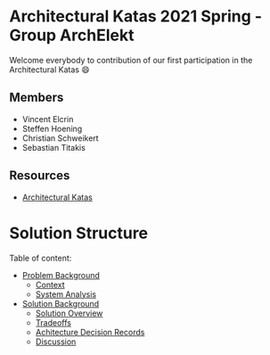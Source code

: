 # Architectural Katas 2021 Spring - Group ArchElekt

Welcome everybody to contribution of our first participation in the Architectural Katas 😄

## Members
- Vincent Elcrin
- Steffen Hoening
- Christian Schweikert
- Sebastian Titakis

## Resources
- [Architectural Katas](https://learning.oreilly.com/attend/architectural-katas/0636920054100/0636920054099)

# Solution Structure

Table of content:
- [Problem Background](Problem%20Background/README.md)
  - [Context](Problem%20Background/Context.md)
  - [System Analysis](Problem%20Background/System%20Analysis.md)
- [Solution Background](Solution%20Background/README.md)
  - [Solution Overview](Solution%20Background/Solution%20Overview.md)
  - [Tradeoffs](Solution%20Background/Tradeoffs.md)
  - [Achitecture Decision Records](Solution%20Background/ADRs/)
  - [Discussion](Solution%20Background/Discussion.md)
